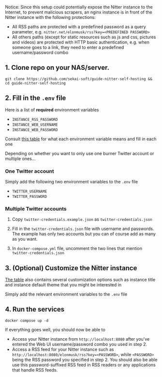 Notice: Since this setup could potentially expose the Nitter instance to the Internet, to prevent malicious scrapers, an nginx instance is in front of the Nitter instance with the following protections:

* All RSS paths are protected with a predefined password as a query parameter, e.g. `nitter.net/elonmusk/rss?key=<PREDEFINED PASSWORD>`
* All others paths (except for static resources such as js and css, pictures and videos) are protected with HTTP basic authentication, e.g. when someone goes to a link, they need to enter a predefined username/password combo

## 1. Clone repo on your NAS/server.
```
git clone https://github.com/sekai-soft/guide-nitter-self-hosting && cd guide-nitter-self-hosting
```

## 2. Fill in the `.env` file

Here is a list of **required** environment variables

* `INSTANCE_RSS_PASSWORD`
* `INSTANCE_WEB_USERNAME`
* `INSTANCE_WEB_PASSWORD`

Consult [this table](https://github.com/sekai-soft/nitter/blob/master/docs/self-contained-docker-image.md#how-to-use) for what each environment variable means and fill in each one

Depending on whether you want to only use one burner Twitter account or multiple ones...

### One Twitter account

Simply add the following two environment variables to the `.env` file

* `TWITTER_USERNAME`
* `TWITTER_PASSWORD`

### Multiple Twitter accounts
1. Copy `twitter-credentials.example.json` as `twitter-credentials.json`

2. Fill in the `twitter-credentials.json` file with username and passwords. The example has only two accounts but you can of course add as many as you want.

3. In `docker-compose.yml` file, uncomment the two lines that mention `twitter-credentials.json`

## 3. (Optional) Customize the Nitter instance

[The table](https://github.com/sekai-soft/nitter/blob/master/docs/self-contained-docker-image.md#how-to-use) also contains several customization options such as instance title and instance default theme that you might be interested in

Simply add the relevant environment variables to the `.env` file

## 4. Run the services
```
docker compose up -d
```
If everything goes well, you should now be able to
* Access your Nitter instance from `http://localhost:8080` after you've entered the Web UI username/password combo you used in step 2.
* Access a RSS feed for your Nitter instance such as `http://localhost:8080/elonmusk/rss?key=<PASSWORD>`, while `<PASSWORD>` being the RSS password you specified in step 2. You should also be able use this password-suffixed RSS feed in RSS readers or any applications that handle RSS feeds.
